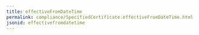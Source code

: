 ```yaml
---
title: effectiveFromDateTime
permalink: compliance/SpecifiedCertificate.effectiveFromDateTime.html
jsonid: effectivefromdatetime
---
```

